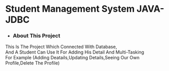 <h1>Student Management System JAVA-JDBC</h1>
<ul><li><h3>About This Project</h3></li></ul>
<dl>This Is The Project Which Connected With Database,<br>And A Student Can Use It For Adding His Detail And Multi-Tasking<br>For Example (Adding Deatails,Updating Details,Seeing Our Own Profile,Delete The Profile)</dl>
